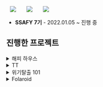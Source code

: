 <div>
<img src="https://img.shields.io/badge/Java-007396?style=flat-square&logo=Java&logoColor=white" style="height : auto; margin-left : 10px; margin-right : 10px;"/></a>&nbsp;
<img src="https://img.shields.io/badge/SpringFramework-6DB33F?style=flat-square&logo=Spring&logoColor=white" style="height : auto; margin-left : 10px; margin-right : 10px;"/></a>&nbsp;
<img src="https://img.shields.io/badge/MySQL-4479A1?style=flat-square&logo=MySQL&logoColor=white" style="height : auto; margin-left : 10px; margin-right : 10px;"/></a>&nbsp;
</div>

* **SSAFY 7기** - 2022.01.05 ~ 진행 중
## 진행한 프로젝트
<details>
  <summary>해피 하우스</summary>
</details>

<details>
  <summary>TT</summary>
</details>

<details>
  <summary>위기탈출 101</summary>
</details>

<details>
  <summary>Folaroid</summary>
</details>

